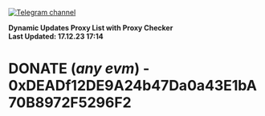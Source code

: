 [![Telegram channel](https://img.shields.io/endpoint?url=https://runkit.io/damiankrawczyk/telegram-badge/branches/master?url=https://t.me/n4z4v0d)](https://t.me/n4z4v0d) 

**Dynamic Updates Proxy List with Proxy Checker**  
**Last Updated: 17.12.23 17:14**

# DONATE (_any evm_) - 0xDEADf12DE9A24b47Da0a43E1bA70B8972F5296F2
